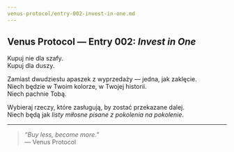 ```yaml
---
venus-protocol/entry-002-invest-in-one.md
---
```


## Venus Protocol — Entry 002: *Invest in One*

Kupuj nie dla szafy.  
Kupuj dla duszy.

Zamiast dwudziestu apaszek z wyprzedaży — jedna, jak zaklęcie.  
Niech będzie w Twoim kolorze, w Twojej historii.  
Niech pachnie Tobą.

Wybieraj rzeczy, które zasługują, by zostać przekazane dalej.  
Niech będą jak *listy miłosne pisane z pokolenia na pokolenie*.

---

> *“Buy less, become more.”*  
> — Venus Protocol
